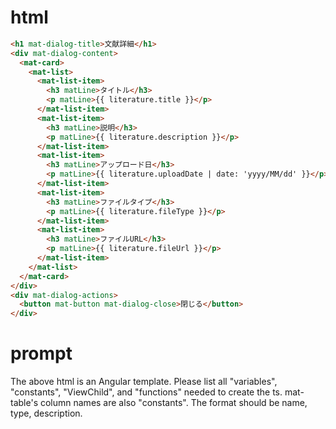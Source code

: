# html
```html
<h1 mat-dialog-title>文献詳細</h1>
<div mat-dialog-content>
  <mat-card>
    <mat-list>
      <mat-list-item>
        <h3 matLine>タイトル</h3>
        <p matLine>{{ literature.title }}</p>
      </mat-list-item>
      <mat-list-item>
        <h3 matLine>説明</h3>
        <p matLine>{{ literature.description }}</p>
      </mat-list-item>
      <mat-list-item>
        <h3 matLine>アップロード日</h3>
        <p matLine>{{ literature.uploadDate | date: 'yyyy/MM/dd' }}</p>
      </mat-list-item>
      <mat-list-item>
        <h3 matLine>ファイルタイプ</h3>
        <p matLine>{{ literature.fileType }}</p>
      </mat-list-item>
      <mat-list-item>
        <h3 matLine>ファイルURL</h3>
        <p matLine>{{ literature.fileUrl }}</p>
      </mat-list-item>
    </mat-list>
  </mat-card>
</div>
<div mat-dialog-actions>
  <button mat-button mat-dialog-close>閉じる</button>
</div>
```

# prompt
The above html is an Angular template.
Please list all "variables", "constants", "ViewChild", and "functions" needed to create the ts. mat-table's column names are also "constants".
The format should be name, type, description.
